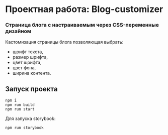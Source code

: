 # Проектная работа: Blog-customizer

### Страница блога с настраиваемым через CSS-переменные дизайном

Кастомизация страницы блога позволяющая выбрать:

- шрифт текста,
- размер шрифта,
- цвет шрифта,
- цвет фона,
- ширина контента.

## Запуск проекта

```
npm i
npm run build
npm run start
```

Для запуска storybook:

```
npm run storybook
```
